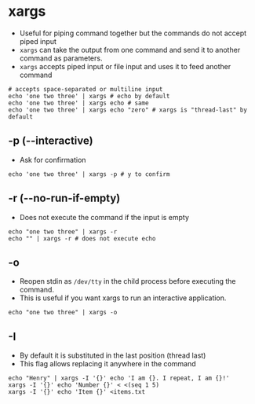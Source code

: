# xargs

- Useful for piping command together but the commands do not accept piped input
- `xargs` can take the output from one command and send it to another command as parameters.
- `xargs` accepts piped input or file input and uses it to feed another command

```shell
# accepts space-separated or multiline input
echo 'one two three' | xargs # echo by default
echo 'one two three' | xargs echo # same
echo 'one two three' | xargs echo "zero" # xargs is "thread-last" by default
```

## -p (--interactive)

- Ask for confirmation

```shell
echo 'one two three' | xargs -p # y to confirm
```

## -r (--no-run-if-empty)

- Does not execute the command if the input is empty

```shell
echo "one two three" | xargs -r
echo "" | xargs -r # does not execute echo
```

## -o

- Reopen stdin as `/dev/tty` in the child process before executing the command.
- This is useful if you want xargs to run an interactive application.

```shell
echo "one two three" | xargs -o
```

## -I

- By default it is substituted in the last position (thread last)
- This flag allows replacing it anywhere in the command

```shell
echo "Henry" | xargs -I '{}' echo 'I am {}. I repeat, I am {}!'
xargs -I '{}' echo 'Number {}' < <(seq 1 5)
xargs -I '{}' echo 'Item {}' <items.txt
```
